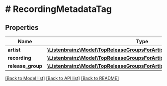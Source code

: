 # # RecordingMetadataTag

## Properties

Name | Type | Description | Notes
------------ | ------------- | ------------- | -------------
**artist** | [**\Listenbrainz\Model\TopReleaseGroupsForArtistInnerTagArtistInner[]**](TopReleaseGroupsForArtistInnerTagArtistInner.md) |  | [optional]
**recording** | [**\Listenbrainz\Model\TopReleaseGroupsForArtistInnerTagReleaseGroupInner[]**](TopReleaseGroupsForArtistInnerTagReleaseGroupInner.md) |  | [optional]
**release_group** | [**\Listenbrainz\Model\TopReleaseGroupsForArtistInnerTagReleaseGroupInner[]**](TopReleaseGroupsForArtistInnerTagReleaseGroupInner.md) |  | [optional]

[[Back to Model list]](../../README.md#models) [[Back to API list]](../../README.md#endpoints) [[Back to README]](../../README.md)
